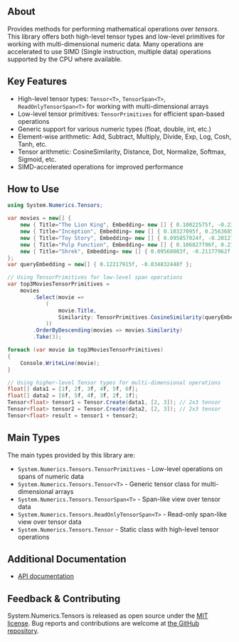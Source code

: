 ## About

Provides methods for performing mathematical operations over _tensors_. This library offers both high-level tensor types and low-level primitives for working with multi-dimensional numeric data.  Many operations are accelerated to use SIMD (Single instruction, multiple data) operations supported by the CPU where available.

## Key Features

* High-level tensor types: `Tensor<T>`, `TensorSpan<T>`, `ReadOnlyTensorSpan<T>` for working with multi-dimensional arrays
* Low-level tensor primitives: `TensorPrimitives` for efficient span-based operations
* Generic support for various numeric types (float, double, int, etc.)
* Element-wise arithmetic: Add, Subtract, Multiply, Divide, Exp, Log, Cosh, Tanh, etc.
* Tensor arithmetic: CosineSimilarity, Distance, Dot, Normalize, Softmax, Sigmoid, etc.
* SIMD-accelerated operations for improved performance

## How to Use

```C#
using System.Numerics.Tensors;

var movies = new[] {
    new { Title="The Lion King", Embedding= new [] { 0.10022575f, -0.23998135f } },
    new { Title="Inception", Embedding= new [] { 0.10327095f, 0.2563685f } },
    new { Title="Toy Story", Embedding= new [] { 0.095857024f, -0.201278f } },
    new { Title="Pulp Function", Embedding= new [] { 0.106827796f, 0.21676421f } },
    new { Title="Shrek", Embedding= new [] { 0.09568083f, -0.21177962f } }
};
var queryEmbedding = new[] { 0.12217915f, -0.034832448f };

// Using TensorPrimitives for low-level span operations
var top3MoviesTensorPrimitives =
    movies
        .Select(movie =>
            (
                movie.Title,
                Similarity: TensorPrimitives.CosineSimilarity(queryEmbedding, movie.Embedding)
            ))
        .OrderByDescending(movies => movies.Similarity)
        .Take(3);

foreach (var movie in top3MoviesTensorPrimitives)
{
    Console.WriteLine(movie);
}

// Using higher-level Tensor types for multi-dimensional operations
float[] data1 = [1f, 2f, 3f, 4f, 5f, 6f];
float[] data2 = [6f, 5f, 4f, 3f, 2f, 1f];
Tensor<float> tensor1 = Tensor.Create(data1, [2, 3]); // 2x3 tensor
Tensor<float> tensor2 = Tensor.Create(data2, [2, 3]); // 2x3 tensor
Tensor<float> result = tensor1 + tensor2;
```

## Main Types

The main types provided by this library are:

* `System.Numerics.Tensors.TensorPrimitives` - Low-level operations on spans of numeric data
* `System.Numerics.Tensors.Tensor<T>` - Generic tensor class for multi-dimensional arrays
* `System.Numerics.Tensors.TensorSpan<T>` - Span-like view over tensor data
* `System.Numerics.Tensors.ReadOnlyTensorSpan<T>` - Read-only span-like view over tensor data
* `System.Numerics.Tensors.Tensor` - Static class with high-level tensor operations

## Additional Documentation

* [API documentation](https://learn.microsoft.com/dotnet/api/system.numerics.tensors)

## Feedback & Contributing

System.Numerics.Tensors is released as open source under the [MIT license](https://licenses.nuget.org/MIT). Bug reports and contributions are welcome at [the GitHub repository](https://github.com/dotnet/runtime).
